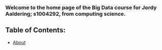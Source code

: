 ### Welcome to the home page of the Big Data course for Jordy Aaldering; s1004292, from computing science.

## Table of Contents:
 * [About](about.md)
